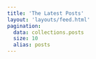 ```yaml
---
title: 'The Latest Posts'
layout: 'layouts/feed.html'
pagination:
  data: collections.posts
  size: 10
  alias: posts
---
```

